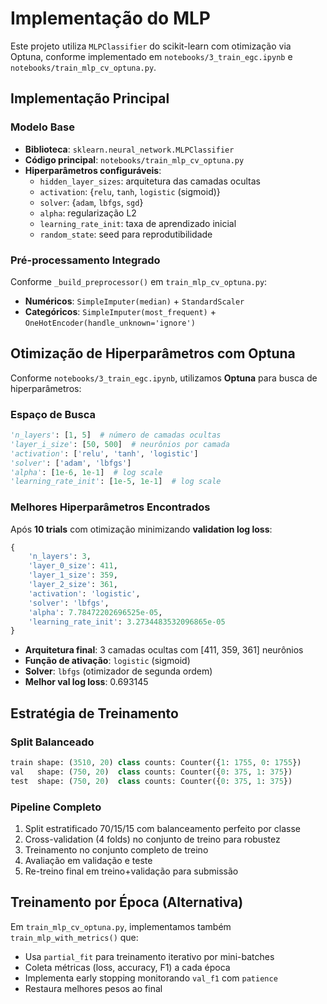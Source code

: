 # Implementação do MLP

Este projeto utiliza `MLPClassifier` do scikit-learn com otimização via Optuna, conforme implementado em `notebooks/3_train_egc.ipynb` e `notebooks/train_mlp_cv_optuna.py`.

## Implementação Principal

### Modelo Base
- **Biblioteca**: `sklearn.neural_network.MLPClassifier`
- **Código principal**: `notebooks/train_mlp_cv_optuna.py`
- **Hiperparâmetros configuráveis**:
  - `hidden_layer_sizes`: arquitetura das camadas ocultas
  - `activation`: {`relu`, `tanh`, `logistic` (sigmoid)}
  - `solver`: {`adam`, `lbfgs`, `sgd`}
  - `alpha`: regularização L2
  - `learning_rate_init`: taxa de aprendizado inicial
  - `random_state`: seed para reprodutibilidade

### Pré-processamento Integrado
Conforme `_build_preprocessor()` em `train_mlp_cv_optuna.py`:
- **Numéricos**: `SimpleImputer(median)` + `StandardScaler`
- **Categóricos**: `SimpleImputer(most_frequent)` + `OneHotEncoder(handle_unknown='ignore')`

## Otimização de Hiperparâmetros com Optuna

Conforme `notebooks/3_train_egc.ipynb`, utilizamos **Optuna** para busca de hiperparâmetros:

### Espaço de Busca
```python
'n_layers': [1, 5]  # número de camadas ocultas
'layer_i_size': [50, 500]  # neurônios por camada
'activation': ['relu', 'tanh', 'logistic']
'solver': ['adam', 'lbfgs']
'alpha': [1e-6, 1e-1]  # log scale
'learning_rate_init': [1e-5, 1e-1]  # log scale
```

### Melhores Hiperparâmetros Encontrados

Após **10 trials** com otimização minimizando **validation log loss**:

```python
{
    'n_layers': 3,
    'layer_0_size': 411,
    'layer_1_size': 359,
    'layer_2_size': 361,
    'activation': 'logistic',
    'solver': 'lbfgs',
    'alpha': 7.78472202696525e-05,
    'learning_rate_init': 3.2734483532096865e-05
}
```

- **Arquitetura final**: 3 camadas ocultas com [411, 359, 361] neurônios
- **Função de ativação**: `logistic` (sigmoid)
- **Solver**: `lbfgs` (otimizador de segunda ordem)
- **Melhor val log loss**: 0.693145

## Estratégia de Treinamento

### Split Balanceado
```python
train shape: (3510, 20) class counts: Counter({1: 1755, 0: 1755})
val   shape: (750, 20)  class counts: Counter({0: 375, 1: 375})
test  shape: (750, 20)  class counts: Counter({0: 375, 1: 375})
```

### Pipeline Completo
1. Split estratificado 70/15/15 com balanceamento perfeito por classe
2. Cross-validation (4 folds) no conjunto de treino para robustez
3. Treinamento no conjunto completo de treino
4. Avaliação em validação e teste
5. Re-treino final em treino+validação para submissão

## Treinamento por Época (Alternativa)

Em `train_mlp_cv_optuna.py`, implementamos também `train_mlp_with_metrics()` que:

- Usa `partial_fit` para treinamento iterativo por mini-batches
- Coleta métricas (loss, accuracy, F1) a cada época
- Implementa early stopping monitorando `val_f1` com `patience`
- Restaura melhores pesos ao final
